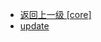 - [返回上一级 [core]](web前端/工具库/Swiper/swiper-8.4.7/swiper/core/)
- [update](web前端/工具库/Swiper/swiper-8.4.7/swiper/core/update/)
